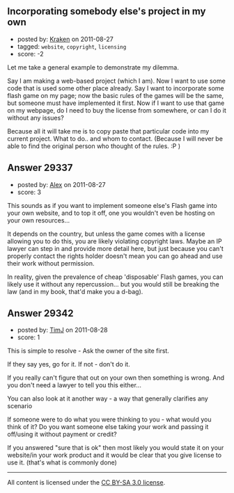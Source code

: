 ## Incorporating somebody else's project in my own

- posted by: [Kraken](https://stackexchange.com/users/-1/11701-kraken) on 2011-08-27
- tagged: `website`, `copyright`, `licensing`
- score: -2

Let me take a general example to demonstrate my dilemma.


Say I am making a web-based project (which I am). Now I want to use some code that is used some other place already. Say I want to incorporate some flash game on my page; now the basic rules of the games will be the same, but someone must have implemented it first. Now if I want to use that game on my webpage, do I need to buy the license from somewhere, or can I do it without any issues?


Because all it will take me is to copy paste that particular code into my current project.
What to do.. and whom to contact. (Because I will never be able to find the original person who thought of the rules. :P )


## Answer 29337

- posted by: [Alex](https://stackexchange.com/users/-1/12744-alex) on 2011-08-27
- score: 3

This sounds as if you want to implement someone else's Flash game into your own website, and to top it off, one you wouldn't even be hosting on your own resources...

It depends on the country, but unless the game comes with a license allowing you to do this, you are likely violating copyright laws. Maybe an IP lawyer can step in and provide more detail here, but just because you can't properly contact the rights holder doesn't mean you can go ahead and use their work without permission.

In reality, given the prevalence of cheap 'disposable' Flash games, you can likely use it without any repercussion... but you would still be breaking the law (and in my book, that'd make you a d-bag).


## Answer 29342

- posted by: [TimJ](https://stackexchange.com/users/-1/1172-timj) on 2011-08-28
- score: 1

This is simple to resolve  - Ask the owner of the site first.  

If they say yes, go for it.  If not - don't do it.

If you really can't figure that out on your own then something is wrong.  And you don't need a lawyer to tell you this either...

You can also look at it another way - a way that generally clarifies any scenario

If someone were to do what you were thinking to you - what would you think of it?  Do you want someone else taking your work and passing it off/using it without payment or credit?

If you answered "sure that is ok" then most likely you would state it on your website/in your work product and it would be clear that you give license to use it.  (that's what is commonly done)



---

All content is licensed under the [CC BY-SA 3.0 license](https://creativecommons.org/licenses/by-sa/3.0/).
